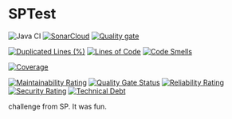 # SPTest

![Java CI](https://github.com/pikolinianita/SPTest/workflows/Java%20CI/badge.svg)
[![SonarCloud](https://sonarcloud.io/images/project_badges/sonarcloud-black.svg)](https://sonarcloud.io/dashboard?id=keySP)
[![Quality gate](https://sonarcloud.io/api/project_badges/quality_gate?project=keySP)](https://sonarcloud.io/dashboard?id=keySP)


[![Duplicated Lines (%)](https://sonarcloud.io/api/project_badges/measure?project=keySP&metric=duplicated_lines_density)](https://sonarcloud.io/dashboard?id=keySP)
[![Lines of Code](https://sonarcloud.io/api/project_badges/measure?project=keySP&metric=ncloc)](https://sonarcloud.io/dashboard?id=keySP)
[![Code Smells](https://sonarcloud.io/api/project_badges/measure?project=keySP&metric=code_smells)](https://sonarcloud.io/dashboard?id=keySP)

[![Coverage](https://sonarcloud.io/api/project_badges/measure?project=keySP&metric=coverage)](https://sonarcloud.io/dashboard?id=keySP)

[![Maintainability Rating](https://sonarcloud.io/api/project_badges/measure?project=keySP&metric=sqale_rating)](https://sonarcloud.io/dashboard?id=keySP)
[![Quality Gate Status](https://sonarcloud.io/api/project_badges/measure?project=keySP&metric=alert_status)](https://sonarcloud.io/dashboard?id=keySP)
[![Reliability Rating](https://sonarcloud.io/api/project_badges/measure?project=keySP&metric=reliability_rating)](https://sonarcloud.io/dashboard?id=keySP)
[![Security Rating](https://sonarcloud.io/api/project_badges/measure?project=keySP&metric=security_rating)](https://sonarcloud.io/dashboard?id=keySP)
[![Technical Debt](https://sonarcloud.io/api/project_badges/measure?project=keySP&metric=sqale_index)](https://sonarcloud.io/dashboard?id=keySP)


challenge from SP. It was fun.


